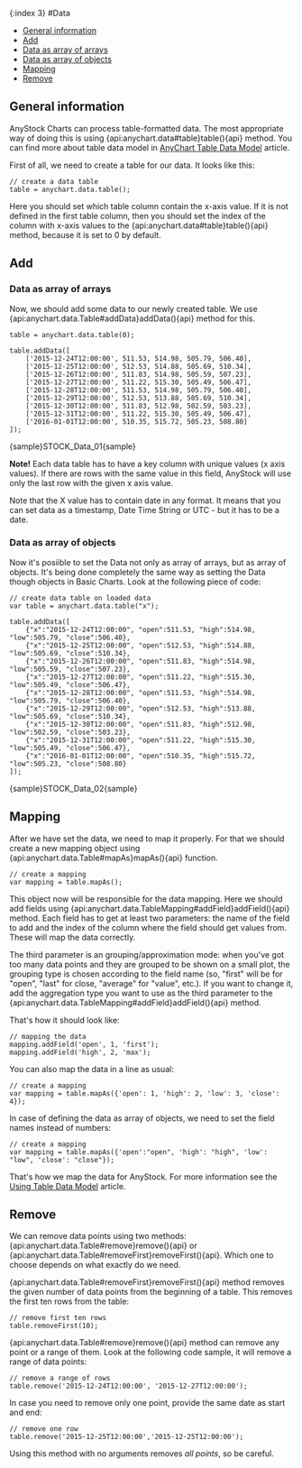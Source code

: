 {:index 3}
#Data

* [General information](#general_information)
* [Add](#add)
 * [Data as array of arrays](#data_as_array_of_arrays)
 * [Data as array of objects](#data_as_array_of_objects)
* [Mapping](#mapping)
* [Remove](#remove)

## General information
AnyStock Charts can process table-formatted data. The most appropriate way of doing this is using {api:anychart.data#table}table(){api} method. You can find more about table data model in [AnyChart Table Data Model](../Working_with_Data/Using_Table_Data_Model) article.

First of all, we need to create a table for our data. It looks like this:

```
// create a data table
table = anychart.data.table();
```

Here you should set which table column contain the x-axis value. If it is not defined in the first table column, then you should set the index of the column with x-axis values to the {api:anychart.data#table}table(){api} method, because it is set to 0 by default.

## Add

### Data as array of arrays

Now, we should add some data to our newly created table. We use {api:anychart.data.Table#addData}addData(){api} method for this.

```
table = anychart.data.table(0);

table.addData([
    ['2015-12-24T12:00:00', 511.53, 514.98, 505.79, 506.40],
    ['2015-12-25T12:00:00', 512.53, 514.88, 505.69, 510.34],
    ['2015-12-26T12:00:00', 511.83, 514.98, 505.59, 507.23],
    ['2015-12-27T12:00:00', 511.22, 515.30, 505.49, 506.47],
    ['2015-12-28T12:00:00', 511.53, 514.98, 505.79, 506.40],
    ['2015-12-29T12:00:00', 512.53, 513.88, 505.69, 510.34],
    ['2015-12-30T12:00:00', 511.83, 512.98, 502.59, 503.23],
    ['2015-12-31T12:00:00', 511.22, 515.30, 505.49, 506.47],
    ['2016-01-01T12:00:00', 510.35, 515.72, 505.23, 508.80]
]);
```

{sample}STOCK\_Data\_01{sample}

**Note!** Each data table has to have a key column with unique values (x axis values). If there are rows with the same value in this field, AnyStock will use only the last row with the given x axis value.

Note that the X value has to contain date in any format. It means that you can set data as a timestamp, Date Time String or UTC - but it has to be a date.

### Data as array of objects

Now it's posiible to set the Data not only as array of arrays, but as array of objects. It's being done completely the same way as setting the Data though objects in Basic Charts. Look at the following piece of code:

```
// create data table on loaded data
var table = anychart.data.table("x");

table.addData([
    {"x":"2015-12-24T12:00:00", "open":511.53, "high":514.98, "low":505.79, "close":506.40},
    {"x":"2015-12-25T12:00:00", "open":512.53, "high":514.88, "low":505.69, "close":510.34},
    {"x":"2015-12-26T12:00:00", "open":511.83, "high":514.98, "low":505.59, "close":507.23},
    {"x":"2015-12-27T12:00:00", "open":511.22, "high":515.30, "low":505.49, "close":506.47},
    {"x":"2015-12-28T12:00:00", "open":511.53, "high":514.98, "low":505.79, "close":506.40},
    {"x":"2015-12-29T12:00:00", "open":512.53, "high":513.88, "low":505.69, "close":510.34},
    {"x":"2015-12-30T12:00:00", "open":511.83, "high":512.98, "low":502.59, "close":503.23},
    {"x":"2015-12-31T12:00:00", "open":511.22, "high":515.30, "low":505.49, "close":506.47},
    {"x":"2016-01-01T12:00:00", "open":510.35, "high":515.72, "low":505.23, "close":508.80}
]);
```

{sample}STOCK\_Data\_02{sample}

## Mapping

After we have set the data, we need to map it properly. For that we should create a new mapping object using {api:anychart.data.Table#mapAs}mapAs(){api} function. 

```
// create a mapping
var mapping = table.mapAs();
```

This object now will be responsible for the data mapping. Here we should add fields using {api:anychart.data.TableMapping#addField}addField(){api} method. Each field has to get at least two parameters: the name of the field to add and the index of the column where the field should get values from. These will map the data correctly.

The third parameter is an grouping/approximation mode: when you've got too many data points and they are grouped to be shown on a small plot, the grouping type is chosen according to the field name (so, "first" will be for "open", "last" for close, "average" for "value", etc.). If you want to change it, add the aggregation type you want to use as the third parameter to the {api:anychart.data.TableMapping#addField}addField(){api} method.

That's how it should look like:

```
// mapping the data
mapping.addField('open', 1, 'first');
mapping.addField('high', 2, 'max');
```

You can also map the data in a line as usual:

```
// create a mapping
var mapping = table.mapAs({'open': 1, 'high': 2, 'low': 3, 'close': 4});
```

In case of defining the data as array of objects, we need to set the field names instead of numbers:

```
// create a mapping
var mapping = table.mapAs({'open':"open", 'high': "high", 'low': "low", 'close': "close"});
```

That's how we map the data for AnyStock. For more information see the [Using Table Data Model](../Working_with_Data/Using_Table_Data_Model) article.

## Remove

We can remove data points using two methods: {api:anychart.data.Table#remove}remove(){api} or {api:anychart.data.Table#removeFirst}removeFirst(){api}. 
Which one to choose depends on what exactly do we need.

{api:anychart.data.Table#removeFirst}removeFirst(){api} method removes the given number of data points from the beginning of a table. This removes the first ten rows from the table:

```
// remove first ten rows
table.removeFirst(10);
```

{api:anychart.data.Table#remove}remove(){api} method can remove any point or a range of them. Look at the following code sample, it will remove a range of data points:

```
// remove a range of rows
table.remove('2015-12-24T12:00:00', '2015-12-27T12:00:00');
```

In case you need to remove only one point, provide the same date as start and end:

```
// remove one row
table.remove('2015-12-25T12:00:00','2015-12-25T12:00:00');
```

Using this method with no arguments removes *all points*, so be careful. 
